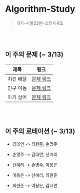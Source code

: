 # Algorithm-Study
> 9기-서울22반-스터디4조

<br></br>

## 이 주의 문제 (~ 3/13)
| 제목 | 링크 |
| :---: | :---: | 
| 치킨 배달 | [문제 링크](https://www.acmicpc.net/problem/15686) |
| 인구 이동 | [문제 링크](https://www.acmicpc.net/problem/16234) |
| 아기 상어 | [문제 링크](https://www.acmicpc.net/problem/16236) |

<br></br>

## 이 주의 로테이션 (~ 3/13)

- 김대연 -> 최현준, 손명주

- 손명주 -> 김대연, 신예리

- 신예리 -> 손명주, 이용은

- 이용은 -> 신예리, 최현준

- 최현준 -> 이용은, 김대연
